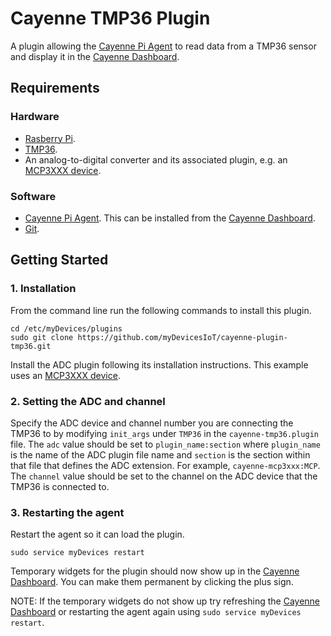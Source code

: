 # Cayenne TMP36 Plugin
A plugin allowing the [Cayenne Pi Agent](https://github.com/myDevicesIoT/Cayenne-Agent) to read data from a TMP36 sensor and display it in the [Cayenne Dashboard](https://cayenne.mydevices.com).

## Requirements
### Hardware
* [Rasberry Pi](https://www.raspberrypi.org).
* [TMP36](https://www.adafruit.com/product/165).
* An analog-to-digital converter and its associated plugin, e.g. an [MCP3XXX device](https://github.com/myDevicesIoT/cayenne-plugin-mcp3xxx).

### Software
* [Cayenne Pi Agent](https://github.com/myDevicesIoT/Cayenne-Agent). This can be installed from the [Cayenne Dashboard](https://cayenne.mydevices.com).
* [Git](https://git-scm.com/).

## Getting Started
### 1. Installation

   From the command line run the following commands to install this plugin.
   ```
   cd /etc/myDevices/plugins
   sudo git clone https://github.com/myDevicesIoT/cayenne-plugin-tmp36.git
   ```
   Install the ADC plugin following its installation instructions. This example uses an [MCP3XXX device](https://github.com/myDevicesIoT/cayenne-plugin-mcp3xxx).

### 2. Setting the ADC and channel

   Specify the ADC device and channel number you are connecting the TMP36 to by modifying `init_args` under `TMP36` in the `cayenne-tmp36.plugin` file.
   The `adc` value should be set to `plugin_name:section` where `plugin_name` is the name of the ADC plugin file name and `section` is the section within that
   file that defines the ADC extension. For example, `cayenne-mcp3xxx:MCP`. The `channel` value should be set to the channel on the ADC device that the
   TMP36 is connected to.

### 3. Restarting the agent

   Restart the agent so it can load the plugin.
   ```
   sudo service myDevices restart
   ```
   Temporary widgets for the plugin should now show up in the [Cayenne Dashboard](https://cayenne.mydevices.com). You can make them permanent by clicking the plus sign.

   NOTE: If the temporary widgets do not show up try refreshing the [Cayenne Dashboard](https://cayenne.mydevices.com) or restarting the agent again using `sudo service myDevices restart`.